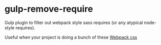 # gulp-remove-require
Gulp plugin to filter out webpack style sass requires (or any atypical node-style requires).

Useful when your project is doing a bunch of these
[Webpack css](http://webpack.github.io/docs/stylesheets.html)